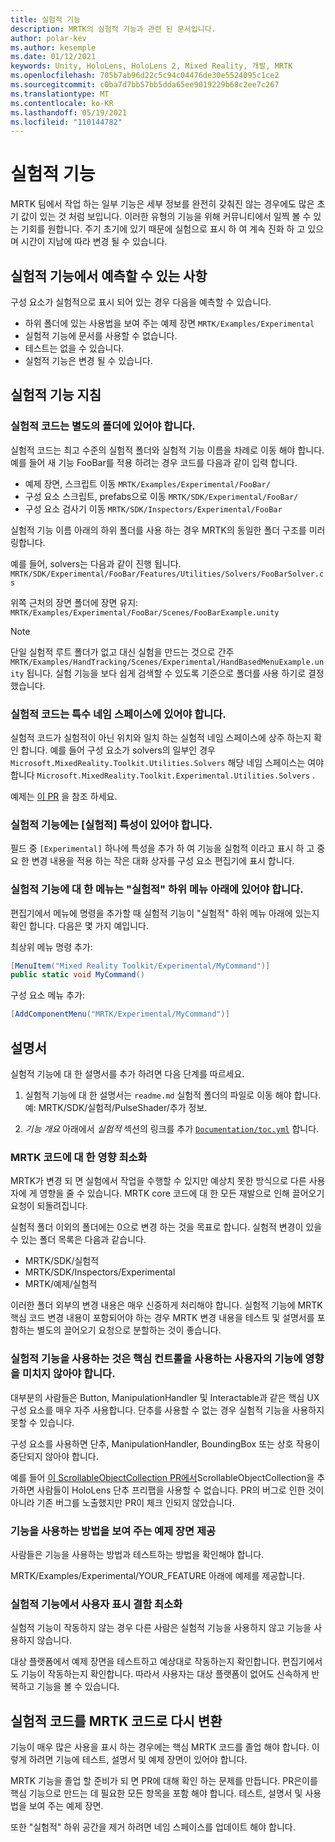 ```yaml
---
title: 실험적 기능
description: MRTK의 실험적 기능과 관련 된 문서입니다.
author: polar-kev
ms.author: kesemple
ms.date: 01/12/2021
keywords: Unity, HoloLens, HoloLens 2, Mixed Reality, 개발, MRTK
ms.openlocfilehash: 705b7ab96d22c5c94c04476de30e5524095c1ce2
ms.sourcegitcommit: c0ba7d7bb57bb5dda65ee9019229b68c2ee7c267
ms.translationtype: MT
ms.contentlocale: ko-KR
ms.lasthandoff: 05/19/2021
ms.locfileid: "110144782"
---
```

# <a name="experimental-features"></a>실험적 기능

MRTK 팀에서 작업 하는 일부 기능은 세부 정보를 완전히 갖춰진 않는 경우에도 많은 초기 값이 있는 것 처럼 보입니다. 이러한 유형의 기능을 위해 커뮤니티에서 일찍 볼 수 있는 기회를 원합니다. 주기 초기에 있기 때문에 실험으로 표시 하 여 계속 진화 하 고 있으며 시간이 지남에 따라 변경 될 수 있습니다.

## <a name="what-to-expect-from-an-experimental-feature"></a>실험적 기능에서 예측할 수 있는 사항

구성 요소가 실험적으로 표시 되어 있는 경우 다음을 예측할 수 있습니다.

- 하위 폴더에 있는 사용법을 보여 주는 예제 장면 `MRTK/Examples/Experimental`
- 실험적 기능에 문서를 사용할 수 없습니다.
- 테스트는 없을 수 있습니다.
- 실험적 기능은 변경 될 수 있습니다.

## <a name="experimental-feature-guidelines"></a>실험적 기능 지침

### <a name="experimental-code-should-live-in-a-separate-folder"></a>실험적 코드는 별도의 폴더에 있어야 합니다.

실험적 코드는 최고 수준의 실험적 폴더와 실험적 기능 이름을 차례로 이동 해야 합니다. 예를 들어 새 기능 FooBar를 적용 하려는 경우 코드를 다음과 같이 입력 합니다.

- 예제 장면, 스크립트 이동 `MRTK/Examples/Experimental/FooBar/`
- 구성 요소 스크립트, prefabs으로 이동 `MRTK/SDK/Experimental/FooBar/`
- 구성 요소 검사기 이동 `MRTK/SDK/Inspectors/Experimental/FooBar`

실험적 기능 이름 아래의 하위 폴더를 사용 하는 경우 MRTK의 동일한 폴더 구조를 미러링합니다.

예를 들어, solvers는 다음과 같이 진행 됩니다. `MRTK/SDK/Experimental/FooBar/Features/Utilities/Solvers/FooBarSolver.cs`

위쪽 근처의 장면 폴더에 장면 유지: `MRTK/Examples/Experimental/FooBar/Scenes/FooBarExample.unity`

> [!NOTE]
> 단일 실험적 루트 폴더가 없고 대신 실험을 만드는 것으로 간주 `MRTK/Examples/HandTracking/Scenes/Experimental/HandBasedMenuExample.unity` 됩니다. 실험 기능을 보다 쉽게 검색할 수 있도록 기준으로 폴더를 사용 하기로 결정 했습니다.

### <a name="experimental-code-should-be-in-a-special-namespace"></a>실험적 코드는 특수 네임 스페이스에 있어야 합니다.

실험적 코드가 실험적이 아닌 위치와 일치 하는 실험적 네임 스페이스에 상주 하는지 확인 합니다. 예를 들어 구성 요소가 solvers의 일부인 경우 `Microsoft.MixedReality.Toolkit.Utilities.Solvers` 해당 네임 스페이스는 여야 합니다 `Microsoft.MixedReality.Toolkit.Experimental.Utilities.Solvers` .

예제는 [이 PR](https://github.com/microsoft/MixedRealityToolkit-Unity/pull/4532) 을 참조 하세요.

### <a name="experimental-features-should-have-an-experimental-attribute"></a>실험적 기능에는 [실험적] 특성이 있어야 합니다.

필드 중 `[Experimental]` 하나에 특성을 추가 하 여 기능을 실험적 이라고 표시 하 고 중요 한 변경 내용을 적용 하는 작은 대화 상자를 구성 요소 편집기에 표시 합니다.

### <a name="menus-for-experimental-features-should-go-under-experimental-sub-menu"></a>실험적 기능에 대 한 메뉴는 "실험적" 하위 메뉴 아래에 있어야 합니다.

편집기에서 메뉴에 명령을 추가할 때 실험적 기능이 "실험적" 하위 메뉴 아래에 있는지 확인 합니다. 다음은 몇 가지 예입니다.

최상위 메뉴 명령 추가:

```c#
[MenuItem("Mixed Reality Toolkit/Experimental/MyCommand")]
public static void MyCommand()
```

구성 요소 메뉴 추가:

```c#
[AddComponentMenu("MRTK/Experimental/MyCommand")]
```

## <a name="documentation"></a>설명서

실험적 기능에 대 한 설명서를 추가 하려면 다음 단계를 따르세요.

1. 실험적 기능에 대 한 설명서는 `readme.md` 실험적 폴더의 파일로 이동 해야 합니다. 예: MRTK/SDK/실험적/PulseShader/추가 정보.

1. *기능 개요* 아래에서 *실험적* 섹션의 링크를 추가 [`Documentation/toc.yml`](../toc.yml) 합니다.

### <a name="minimize-impact-to-mrtk-code"></a>MRTK 코드에 대 한 영향 최소화

MRTK가 변경 되 면 실험에서 작업을 수행할 수 있지만 예상치 못한 방식으로 다른 사용자에 게 영향을 줄 수 있습니다.
MRTK core 코드에 대 한 모든 재발으로 인해 끌어오기 요청이 되돌려집니다.

실험적 폴더 이외의 폴더에는 0으로 변경 하는 것을 목표로 합니다. 실험적 변경이 있을 수 있는 폴더 목록은 다음과 같습니다.

- MRTK/SDK/실험적
- MRTK/SDK/Inspectors/Experimental
- MRTK/예제/실험적

이러한 폴더 외부의 변경 내용은 매우 신중하게 처리해야 합니다. 실험적 기능에 MRTK 핵심 코드 변경 내용이 포함되어야 하는 경우 MRTK 변경 내용을 테스트 및 설명서를 포함하는 별도의 끌어오기 요청으로 분할하는 것이 좋습니다.

### <a name="using-your-experimental-feature-should-not-impact-peoples-ability-to-use-core-controls"></a>실험적 기능을 사용하는 것은 핵심 컨트롤을 사용하는 사용자의 기능에 영향을 미치지 않아야 합니다.

대부분의 사람들은 Button, ManipulationHandler 및 Interactable과 같은 핵심 UX 구성 요소를 매우 자주 사용합니다. 단추를 사용할 수 없는 경우 실험적 기능을 사용하지 못할 수 있습니다.

구성 요소를 사용하면 단추, ManipulationHandler, BoundingBox 또는 상호 작용이 중단되지 않아야 합니다.

예를 들어 [이 ScrollableObjectCollection PR에서](https://github.com/microsoft/MixedRealityToolkit-Unity/pull/6001)ScrollableObjectCollection을 추가하면 사람들이 HoloLens 단추 프리팹을 사용할 수 없습니다. PR의 버그로 인한 것이 아니라 기존 버그를 노출했지만 PR이 체크 인되지 않았습니다.

### <a name="provide-an-example-scene-that-demonstrates-how-to-use-the-feature"></a>기능을 사용하는 방법을 보여 주는 예제 장면 제공

사람들은 기능을 사용하는 방법과 테스트하는 방법을 확인해야 합니다.

MRTK/Examples/Experimental/YOUR_FEATURE 아래에 예제를 제공합니다.

### <a name="minimize-user-visible-flaws-in-experimental-features"></a>실험적 기능에서 사용자 표시 결함 최소화

실험적 기능이 작동하지 않는 경우 다른 사람은 실험적 기능을 사용하지 않고 기능을 사용하지 않습니다.

대상 플랫폼에서 예제 장면을 테스트하고 예상대로 작동하는지 확인합니다. 편집기에서도 기능이 작동하는지 확인합니다. 따라서 사용자는 대상 플랫폼이 없어도 신속하게 반복하고 기능을 볼 수 있습니다.

## <a name="graduating-experimental-code-into-mrtk-code"></a>실험적 코드를 MRTK 코드로 다시 변환

기능이 매우 많은 사용을 표시 하는 경우에는 핵심 MRTK 코드를 졸업 해야 합니다. 이렇게 하려면 기능에 테스트, 설명서 및 예제 장면이 있어야 합니다.

MRTK 기능을 졸업 할 준비가 되 면 PR에 대해 확인 하는 문제를 만듭니다. PR은이를 핵심 기능으로 만드는 데 필요한 모든 항목을 포함 해야 합니다. 테스트, 설명서 및 사용법을 보여 주는 예제 장면.

또한 "실험적" 하위 공간을 제거 하려면 네임 스페이스를 업데이트 해야 합니다.
